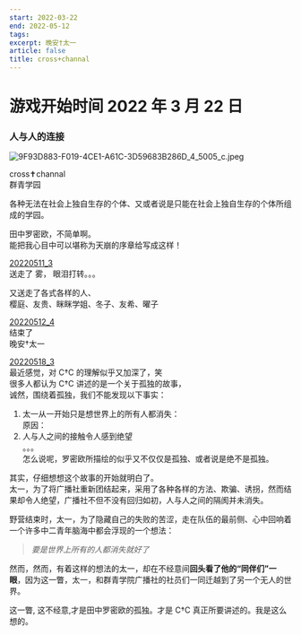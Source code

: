 ```yaml
---
start: 2022-03-22
end: 2022-05-12
tags:
excerpt: 晚安†太一
article: false
title: cross+channal
---
```


# 游戏开始时间 2022 年 3 月 22 日

### 人与人的连接



![9F93D883-F019-4CE1-A61C-3D59683B286D_4_5005_c.jpeg](https://naglfar28.oss-ap-southeast-1.aliyuncs.com/naglfar28/9F93D883-F019-4CE1-A61C-3D59683B286D_4_5005_c.jpeg)

cross✝️channal  
群青学园

各种无法在社会上独自生存的个体、又或者说是只能在社会上独自生存的个体所组成的学园。

田中罗密欧，不简单啊。  
能把我心目中可以堪称为天崩的序章给写成这样！

[20220511_3](20220511_3)  
送走了 雾， 眼泪打转。。。

又送走了各式各样的人、  
樱庭、友贵、眯眯学姐、冬子、友希、曜子

[20220512_4](20220512_4)  
结束了  
晚安†太一

[20220518_3](20220518_3)  
最近感觉，对 C†C 的理解似乎又加深了，笑  
很多人都认为 C†C 讲述的是一个关于孤独的故事，  
诚然，围绕着孤独，我们不能发现以下事实：

1.  太一从一开始只是想世界上的所有人都消失：  
    原因：
2.  人与人之间的接触令人感到绝望  
     。。。  
    怎么说呢，罗密欧所描绘的似乎又不仅仅是孤独、或者说是绝不是孤独。

其实，仔细想想这个故事的开始就明白了。  
太一，为了将广播社重新团结起来，采用了各种各样的方法、欺骗、诱拐，然而结果却令人绝望，广播社不但不没有回归如初，人与人之间的隔阂并未消失。

野营结束时，太一，为了隐藏自己的失败的苦涩，走在队伍的最前侧、心中回响着一个许多中二青年脑海中都会浮现的一个想法：

> _要是世界上所有的人都消失就好了_

然而，然而，有着这样的想法的太一，却在不经意间**回头看了他的“同伴们”一眼**，因为这一瞥，太一，和群青学院广播社的社员们一同迁越到了另一个无人的世界。

这一瞥, 这不经意,才是田中罗密欧的孤独。才是 C†C 真正所要讲述的。我是这么想的。
